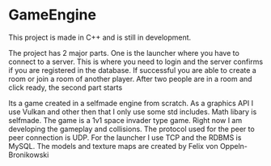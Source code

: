 # GameEngine

This project is made in C++ and is still in development.

The project has 2 major parts. One is the launcher where you have to connect to a server. This is where you need to login and the server confirms if you are registered in the database. If successful you are able to create a room or join a room of another player. After two people are in a room and click ready, the second part starts

Its a game created in a selfmade engine from scratch. As a graphics API I use Vulkan and other then that I only use some std includes. Math libary is selfmade. The game is a 1v1 space invader type game. Right now I am developing the gameplay and collisions. The protocol used for the peer to peer connection is UDP. For the launcher I use TCP and the RDBMS is MySQL.
The models and texture maps are created by Felix von Oppeln-Bronikowski

